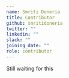 ```yaml
---
name: Smriti Doneria
title: Contributor
github: smritidoneria
twitter: ""
linkedin: ""
slack: ""
joining_date: ""
role: contributor
---
```


Still waiting for this
